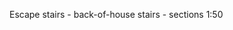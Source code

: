 <span class="transform-to-uppercase">Escape stairs - back-of-house stairs - sections <span class="highlight-red">1:50</span></span>